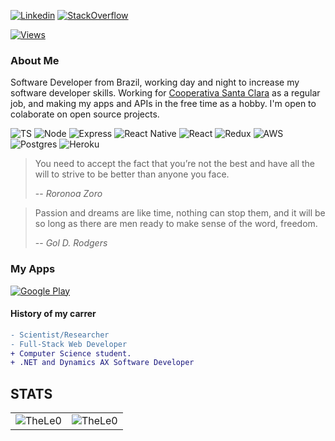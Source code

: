 [![Linkedin](https://img.shields.io/badge/linkedin-%230077B5.svg?&style=for-the-badge&logo=linkedin&logoColor=white)](https://www.linkedin.com/in/leonardo-tosin-b57406112/)
[![StackOverflow](https://img.shields.io/badge/stackoverflow-%23F48024.svg?&style=for-the-badge&logo=stackoverflow&logoColor=white)](https://stackoverflow.com/users/9767014/thele0?tab=profile)


[![Views](https://hits.seeyoufarm.com/api/count/incr/badge.svg?url=https%3A%2F%2Fgithub.com%2FTheLe0&count_bg=%23820296&title_bg=%23555555&icon=&icon_color=%23E7E7E7&title=views&edge_flat=false)](https://hits.seeyoufarm.com)

### About Me

Software Developer from Brazil, working day and night to increase my software developer skills. 
Working for <a href="https://www.coopsantaclara.com.br/">Cooperativa Santa Clara</a> as a regular job, and making my apps
and APIs in the free time as a hobby.
I'm open to colaborate on open source projects.


![TS](https://img.shields.io/badge/TypeScript-007ACC?style=for-the-badge&logo=typescript&logoColor=white)  ![Node](https://img.shields.io/badge/Node.js-43853D?style=for-the-badge&logo=node-dot-js&logoColor=white) ![Express](https://img.shields.io/badge/Express.js-000000?style=for-the-badge&logo=express&logoColor=white) ![React Native](https://img.shields.io/badge/React_Native-20232A?style=for-the-badge&logo=react&logoColor=61DAFB) ![React](https://img.shields.io/badge/React-20232A?style=for-the-badge&logo=react&logoColor=61DAFBB) ![Redux](https://img.shields.io/badge/Redux-593D88?style=for-the-badge&logo=redux&logoColor=white) ![AWS](https://img.shields.io/badge/Amazon_AWS-232F3E?style=for-the-badge&logo=amazon-aws&logoColor=white) ![Postgres](https://img.shields.io/badge/PostgreSQL-316192?style=for-the-badge&logo=postgresql&logoColor=white) ![Heroku](https://img.shields.io/badge/Heroku-430098?style=for-the-badge&logo=heroku&logoColor=white)


> You need to accept the fact that you’re not the best and have all the will to strive to be better than anyone you face.
>
> -- <cite>Roronoa Zoro</cite>


> Passion and dreams are like time, nothing can stop them, and it will be so long as there are men ready to make sense of the word, freedom.
>
> -- <cite>Gol D. Rodgers</cite>

### My Apps ###
[![Google Play](https://img.shields.io/badge/Google_Play-414141?style=for-the-badge&logo=google-play&logoColor=white)](https://play.google.com/store/apps/dev?id=5200472266334008653&pcampaignid=pcampaignidMKT-Other-global-all-co-prtnr-py-PartBadge-Mar2515-1) 


#### History of my carrer
```diff
- Scientist/Researcher
- Full-Stack Web Developer
+ Computer Science student.
+ .NET and Dynamics AX Software Developer
```

## STATS

  <center>
  
<table>
  <tr>
      <td><img align="center" src="https://github-readme-stats.vercel.app/api/top-langs/?username=TheLe0&theme=onedark" alt="TheLe0" /></td>  
      <td><img align="center" src="https://github-readme-stats.vercel.app/api?username=TheLe0&theme=onedark" alt="TheLe0" /></td>  
  </tr> 
</table>
</center>
